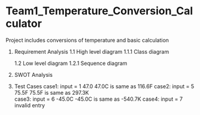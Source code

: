 # Team1_Temperature_Conversion_Calculator
Project includes conversions of temperature and basic calculation

1. Requirement Analysis
     1.1 High level diagram
         1.1.1 Class diagram

     1.2 Low level diagram
         1.2.1 Sequence diagram

2. SWOT Analysis

3. Test Cases
    case1: input = 1
           47.0
           47.0C is same as 116.6F
    case2: input = 5
           75.5F 
           75.5F is same as 297.3K  
    case3: input = 6
           -45.0C
           -45.0C is same as -540.7K
    case4: input = 7
           invalid entry      
